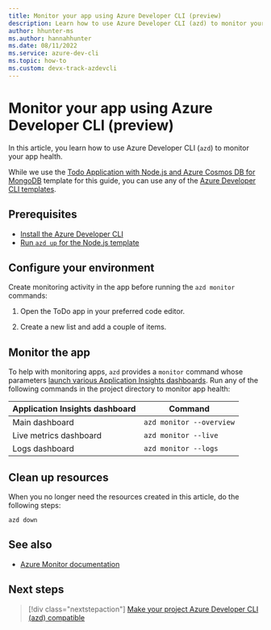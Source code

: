 ```yaml
---
title: Monitor your app using Azure Developer CLI (preview)
description: Learn how to use Azure Developer CLI (azd) to monitor your app health.
author: hhunter-ms
ms.author: hannahhunter
ms.date: 08/11/2022
ms.service: azure-dev-cli
ms.topic: how-to
ms.custom: devx-track-azdevcli
---
```


# Monitor your app using Azure Developer CLI (preview)

In this article, you learn how to use Azure Developer CLI (`azd`) to monitor your app health.

While we use the [Todo Application with Node.js and Azure Cosmos DB for MongoDB](https://github.com/azure-samples/todo-nodejs-mongo) template for this guide, you can use any of the [Azure Developer CLI templates](./azd-templates.md).

## Prerequisites

- [Install the Azure Developer CLI](./install-azd.md)
- [Run `azd up` for the Node.js template](./get-started.md)

## Configure your environment

Create monitoring activity in the app before running the `azd monitor` commands:

1. Open the ToDo app in your preferred code editor.

1. Create a new list and add a couple of items.

## Monitor the app

To help with monitoring apps, `azd` provides a `monitor` command whose parameters [launch various Application Insights dashboards](/azure/azure-monitor/app/overview-dashboard). Run any of the following commands in the project directory to monitor app health:

| Application Insights dashboard | Command                  |
|--------------------------------|--------------------------|
| Main dashboard                 | `azd monitor --overview` |
| Live metrics dashboard         | `azd monitor --live`     |
| Logs dashboard                 | `azd monitor --logs`     |

## Clean up resources

When you no longer need the resources created in this article, do the following steps:

```azdeveloper
azd down
```

## See also

- [Azure Monitor documentation](/azure/azure-monitor/)

## Next steps

> [!div class="nextstepaction"]
> [Make your project Azure Developer CLI (azd) compatible](make-azd-compatible.md)
